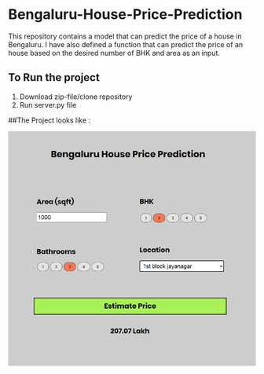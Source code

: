 # Bengaluru-House-Price-Prediction

This repository contains a model that can predict the price of a house in Bengaluru. I have also defined a function that can predict the price of an house based on the desired number of BHK and area as an input.

## To Run the project

1. Download zip-file/clone repository
2. Run server.py file

##The Project looks like :

![Demo](https://github.com/gauravsekhri/Bengaluru-House-Price-Prediction/blob/master/demo.png?raw=true)
